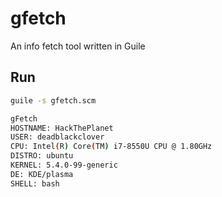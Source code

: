 # gfetch
An info fetch tool written in Guile

## Run
```sh
guile -s gfetch.scm
```

```sh
gFetch
HOSTNAME: HackThePlanet
USER: deadblackclover
CPU: Intel(R) Core(TM) i7-8550U CPU @ 1.80GHz
DISTRO: ubuntu
KERNEL: 5.4.0-99-generic
DE: KDE/plasma
SHELL: bash
```
